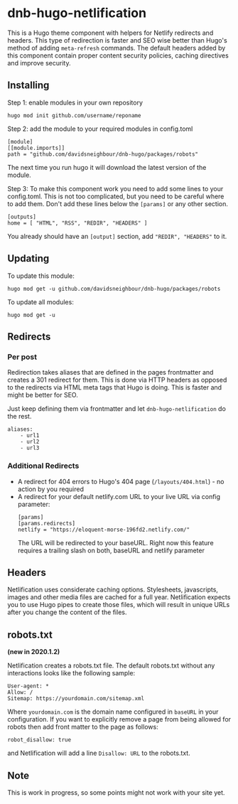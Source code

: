 # dnb-hugo-netlification

This is a Hugo theme component with helpers for Netlify redirects and headers. This type of redirection is faster and SEO wise better than Hugo's method of adding `meta-refresh` commands. The default headers added by this component contain proper content security policies, caching directives and improve security. 

## Installing

Step 1: enable modules in your own repository

```shell script
hugo mod init github.com/username/reponame
```

Step 2: add the module to your required modules in config.toml

```
[module]
[[module.imports]]
path = "github.com/davidsneighbour/dnb-hugo/packages/robots"
```

The next time you run hugo it will download the latest version of the module.

Step 3: To make this component work you need to add some lines to your config.toml. This is not too complicated, but you need to be careful where to add them. Don't add these lines below the `[params]` or any other section. 

```
[outputs]
home = [ "HTML", "RSS", "REDIR", "HEADERS" ]
```

You already should have an `[output]` section, add `"REDIR", "HEADERS"` to it.

## Updating

To update this module:

```
hugo mod get -u github.com/davidsneighbour/dnb-hugo/packages/robots
```

To update all modules:

```
hugo mod get -u
```

## Redirects

### Per post

Redirection takes aliases that are defined in the pages frontmatter and creates a 301 redirect for them. This is done via HTTP headers as opposed to the redirects via HTML meta tags that Hugo is doing. This is faster and might be better for SEO.

Just keep defining them via frontmatter and let `dnb-hugo-netlification` do the rest. 

```
aliases:
    - url1
    - url2
    - url3
```

### Additional Redirects

- A redirect for 404 errors to Hugo's 404 page (`/layouts/404.html`) - no action by you required
- A redirect for your default netlify.com URL to your live URL via config parameter:
  ```
  [params]
  [params.redirects]
  netlify = "https://eloquent-morse-196fd2.netlify.com/"
  ```
  The URL will be redirected to your baseURL.
  Right now this feature requires a trailing slash on both, baseURL and netlify parameter

## Headers

Netlification uses considerate caching options. Stylesheets, javascripts, images and other media files are cached for a full year. Netlification expects you to use Hugo pipes to create those files, which will result in unique URLs after you change the content of the files. 

## robots.txt

__(new in 2020.1.2)__

Netlification creates a robots.txt file. The default robots.txt without any interactions looks like the following sample:

```
User-agent: *
Allow: /
Sitemap: https://yourdomain.com/sitemap.xml
```

Where `yourdomain.com` is the domain name configured in `baseURL` in your configuration. If you want
to explicitly remove a page from being allowed for robots then add front matter to the page as follows:

```
robot_disallow: true
```

and Netlification will add a line `Disallow: URL` to the robots.txt.

## Note

This is work in progress, so some points might not work with your site yet. 
